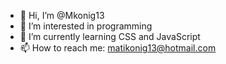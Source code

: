 - 👋 Hi, I’m @Mkonig13
- 👀 I’m interested in programming
- 🌱 I’m currently learning CSS and JavaScript
- 📫 How to reach me: matikonig13@hotmail.com

<!---
Mkonig13/Mkonig13 is a ✨ special ✨ repository because its `README.md` (this file) appears on your GitHub profile.
You can click the Preview link to take a look at your changes.
--->
